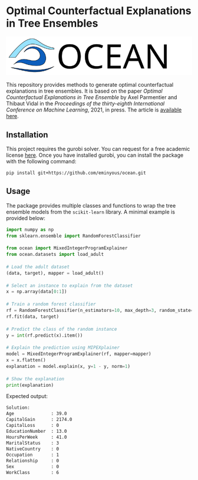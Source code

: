 # Optimal Counterfactual Explanations in Tree Ensembles

![Logo](logo.svg)

This repository provides methods to generate optimal counterfactual explanations in tree ensembles.
It is based on the paper *Optimal Counterfactual Explanations in Tree Ensemble* by Axel Parmentier and Thibaut Vidal in the *Proceedings of the thirty-eighth International Conference on Machine Learning*, 2021, in press. The article is [available here](http://proceedings.mlr.press/v139/parmentier21a/parmentier21a.pdf).

## Installation

This project requires the gurobi solver. You can request for a free academic license [here](https://www.gurobi.com/academia/academic-program-and-licenses/). Once you have installed gurobi, you can install the package with the following command:

```bash
pip install git+https://github.com/eminyous/ocean.git
```

## Usage

The package provides multiple classes and functions to wrap the tree ensemble models from the `scikit-learn` library. A minimal example is provided below:

```python
import numpy as np
from sklearn.ensemble import RandomForestClassifier

from ocean import MixedIntegerProgramExplainer
from ocean.datasets import load_adult

# Load the adult dataset
(data, target), mapper = load_adult()

# Select an instance to explain from the dataset
x = np.array(data[0:1])

# Train a random forest classifier
rf = RandomForestClassifier(n_estimators=10, max_depth=3, random_state=42)
rf.fit(data, target)

# Predict the class of the random instance
y = int(rf.predict(x).item())

# Explain the prediction using MIPEXplainer
model = MixedIntegerProgramExplainer(rf, mapper=mapper)
x = x.flatten()
explanation = model.explain(x, y=1 - y, norm=1)

# Show the explanation
print(explanation)
```
Expected output:
```
Solution:
Age              : 39.0
CapitalGain      : 2174.0
CapitalLoss      : 0
EducationNumber  : 13.0
HoursPerWeek     : 41.0
MaritalStatus    : 3
NativeCountry    : 0
Occupation       : 1
Relationship     : 0
Sex              : 0
WorkClass        : 6
```
